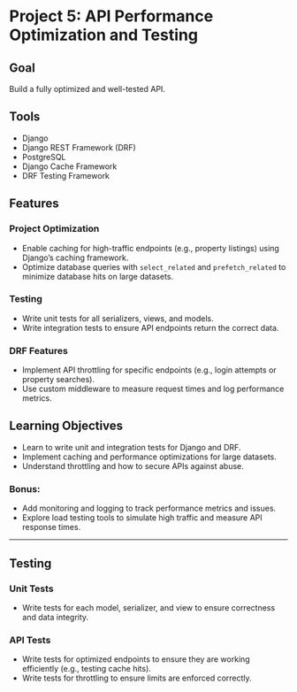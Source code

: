 # Project 5: API Performance Optimization and Testing

## Goal
Build a fully optimized and well-tested API.

## Tools
- Django
- Django REST Framework (DRF)
- PostgreSQL
- Django Cache Framework
- DRF Testing Framework

## Features

### Project Optimization
- Enable caching for high-traffic endpoints (e.g., property listings) using Django’s caching framework.
- Optimize database queries with `select_related` and `prefetch_related` to minimize database hits on large datasets.

### Testing
- Write unit tests for all serializers, views, and models.
- Write integration tests to ensure API endpoints return the correct data.

### DRF Features
- Implement API throttling for specific endpoints (e.g., login attempts or property searches).
- Use custom middleware to measure request times and log performance metrics.

## Learning Objectives
- Learn to write unit and integration tests for Django and DRF.
- Implement caching and performance optimizations for large datasets.
- Understand throttling and how to secure APIs against abuse.

### Bonus:
- Add monitoring and logging to track performance metrics and issues.
- Explore load testing tools to simulate high traffic and measure API response times.

---

## Testing

### Unit Tests
- Write tests for each model, serializer, and view to ensure correctness and data integrity.

### API Tests
- Write tests for optimized endpoints to ensure they are working efficiently (e.g., testing cache hits).
- Write tests for throttling to ensure limits are enforced correctly.
